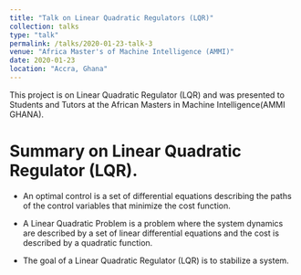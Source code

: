 ```yaml
---
title: "Talk on Linear Quadratic Regulators (LQR)"
collection: talks
type: "talk"
permalink: /talks/2020-01-23-talk-3
venue: "Africa Master's of Machine Intelligence (AMMI)"
date: 2020-01-23
location: "Accra, Ghana"
---
```


 This project is on Linear Quadratic Regulator (LQR) and was presented to Students and Tutors  at the African Masters in Machine Intelligence(AMMI GHANA).

# Summary on Linear Quadratic Regulator (LQR).

* An optimal control is a set of differential equations describing the
paths of the control variables that minimize the cost function.

* A Linear Quadratic Problem is a problem where the system dynamics
are described by a set of linear differential equations and the cost is
described by a quadratic function.

* The goal of a Linear Quadratic Regulator (LQR) is to stabilize a system.
